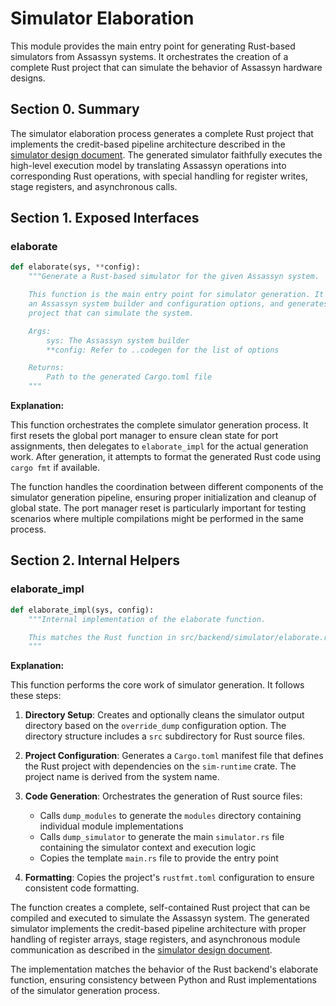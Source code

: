 # Simulator Elaboration

This module provides the main entry point for generating Rust-based simulators from Assassyn systems. It orchestrates the creation of a complete Rust project that can simulate the behavior of Assassyn hardware designs.

## Section 0. Summary

The simulator elaboration process generates a complete Rust project that implements the credit-based pipeline architecture described in the [simulator design document](../../../docs/design/internal/simulator.md). The generated simulator faithfully executes the high-level execution model by translating Assassyn operations into corresponding Rust operations, with special handling for register writes, stage registers, and asynchronous calls.

## Section 1. Exposed Interfaces

### elaborate

```python
def elaborate(sys, **config):
    """Generate a Rust-based simulator for the given Assassyn system.

    This function is the main entry point for simulator generation. It takes
    an Assassyn system builder and configuration options, and generates a Rust
    project that can simulate the system.

    Args:
        sys: The Assassyn system builder
        **config: Refer to ..codegen for the list of options

    Returns:
        Path to the generated Cargo.toml file
    """
```

**Explanation:**

This function orchestrates the complete simulator generation process. It first resets the global port manager to ensure clean state for port assignments, then delegates to `elaborate_impl` for the actual generation work. After generation, it attempts to format the generated Rust code using `cargo fmt` if available.

The function handles the coordination between different components of the simulator generation pipeline, ensuring proper initialization and cleanup of global state. The port manager reset is particularly important for testing scenarios where multiple compilations might be performed in the same process.

## Section 2. Internal Helpers

### elaborate_impl

```python
def elaborate_impl(sys, config):
    """Internal implementation of the elaborate function.

    This matches the Rust function in src/backend/simulator/elaborate.rs
    """
```

**Explanation:**

This function performs the core work of simulator generation. It follows these steps:

1. **Directory Setup**: Creates and optionally cleans the simulator output directory based on the `override_dump` configuration option. The directory structure includes a `src` subdirectory for Rust source files.

2. **Project Configuration**: Generates a `Cargo.toml` manifest file that defines the Rust project with dependencies on the `sim-runtime` crate. The project name is derived from the system name.

3. **Code Generation**: Orchestrates the generation of Rust source files:
   - Calls `dump_modules` to generate the `modules` directory containing individual module implementations
   - Calls `dump_simulator` to generate the main `simulator.rs` file containing the simulator context and execution logic
   - Copies the template `main.rs` file to provide the entry point

4. **Formatting**: Copies the project's `rustfmt.toml` configuration to ensure consistent code formatting.

The function creates a complete, self-contained Rust project that can be compiled and executed to simulate the Assassyn system. The generated simulator implements the credit-based pipeline architecture with proper handling of register arrays, stage registers, and asynchronous module communication as described in the [simulator design document](../../../docs/design/internal/simulator.md).

The implementation matches the behavior of the Rust backend's elaborate function, ensuring consistency between Python and Rust implementations of the simulator generation process.
